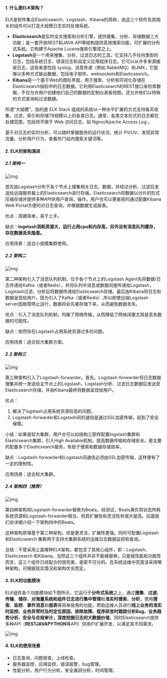 #### 1. 什么是ELK架构？

ELK是软件集合Elasticsearch、Logstash、Kibana的简称，由这三个软件及其相关的组件可以打造大规模日志实时处理系统。

- **Elasticsearch**是实时全文搜索和分析引擎，提供搜集、分析、存储数据三大功能；是一套开放REST和JAVA API等结构提供高效搜索功能，可扩展的分布式系统。它构建于Apache Lucene搜索引擎库之上。
- **Logstash**是一个用来搜集、分析、过滤日志的工具。它支持几乎任何类型的日志，包括系统日志、错误日志和自定义应用程序日志。它可以从许多来源接收日志，这些来源包括 syslog、消息传递（例如 RabbitMQ）和JMX，它能够以多种方式输出数据，包括电子邮件、websockets和Elasticsearch。
- **Kibana**是一个基于Web的图形界面，用于搜索、分析和可视化存储在 Elasticsearch指标中的日志数据。它利用Elasticsearch的REST接口来检索数据，不仅允许用户创建他们自己的数据的定制仪表板视图，还允许他们以特殊的方式查询和过滤数据。



所谓“大规模”，指的是 ELK Stack 组成的系统以一种水平扩展的方式支持每天收集、过滤、索引和存储TB规模以上的各类日志。通常，各类文本形式的日志都在处理范围，包括但不限于 Web 访问日志，如 Nginx/Apache Access Log 。

基于对日志的实时分析，可以随时掌握服务的运行状况、统计 PV/UV、发现异常流量、分析用户行为、查看热门站内搜索关键词等。



#### 2. ELK的架构演进

##### 2.1 架构一

![img](http://pcc.huitogo.club/4c328becd357694d0d458485791d9f4d)



首先由Logstash分布于各个节点上搜集相关日志、数据，并经过分析、过滤后发送给远端服务器上的Elasticsearch进行存储。Elasticsearch将数据以分片的形式压缩存储并提供多种API供用户查询，操作。用户也可以更直观的通过配置Kibana Web Portal方便的对日志查询，并根据数据生成报表。



优点：搭建简单，易于上手。

缺点：**logstash消耗资源大，运行占用cpu和内存高，另外没有消息队列缓存，存在数据丢失隐患。**

应用场景：适合小规模集群使用。



##### 2.2 架构二

![img](http://pcc.huitogo.club/0ddf4ca02828dcc5dd14893519002846)



第二种架构引入了消息队列机制，位于各个节点上的Logstash Agent先将数据/日志传递给Kafka（或者Redis），并将队列中消息或数据间接传递给Logstash，Logstash过滤、分析后将数据传递给Elasticsearch存储。最后由Kibana将日志和数据呈现给用户。因为引入了Kafka（或者Redis）,所以即使远端Logstash server因故障停止运行，数据将会先被存储下来，从而避免数据丢失。



优点：引入了消息队列机制，均衡了网络传输，从而降低了网络闭塞尤其是丢失数据的可能性。

缺点：依然存在Logstash占用系统资源过多的问题。

应用场景：适合较大集群方案。



##### 2.3 架构三

![img](http://pcc.huitogo.club/1a8af91c6b0c5ca1a07aabef60ea5d35)



第三种架构引入了Logstash-forwarder。首先，Logstash-forwarder将日志数据搜集并统一发送给主节点上的Logstash，Logstash分析、过滤日志数据后发送至Elasticsearch存储，并由Kibana最终将数据呈现给用户。



优点：

1. 解决了logstash占用系统资源较高的问题。
2. Logstash-forwarder和Logstash间的通信是通过SSL加密传输，起到了安全保障。



小结：如果是较大集群，用户亦可以如结构三那样配置logstash集群和Elasticsearch集群，引入High Available机制，提高数据传输和存储安全。更主要的配置多个Elasticsearch服务，有助于搜索和数据存储效率。

缺点：Logstash-forwarder和Logstash间通信必须由SSL加密传输，这样便有了一定的限制性。

应用场景：适合较大集群。



##### 2.4 架构四（推荐）

![img](http://pcc.huitogo.club/cabf05c6f415b6940898800a9c38611b)



第四种架构将Logstash-forwarder替换为Beats。经测试，Beats满负荷状态所耗系统资源和Logstash-forwarder相当，但其扩展性和灵活性有很大提高。后面我们会详细介绍一下架构四中的Beats。

这种架构原理基于第三种架构，但是更灵活，扩展性更强。同时可配置Logstash 和Elasticsearch 集群用于支持大集群系统的运维日志数据监控和查询。



总结：不管采用上面哪种ELK架构，都包含了其核心组件，即：Logstash、Elasticsearch 和Kibana。当然这三个组件并非不能被替换，只是就性能和功能性而言，这三个组件已经配合的很完美，是密不可分的。在系统运维中究竟该采用哪种架构，可根据现实情况和架构优劣而定。



#### 3. ELK的功能模块

ELK组件各个功能模块如下图所示，它运行于**分布式系统**之上，通过**搜集**、**过滤**、**传输**、**储存**，**对海量系统和组件日志进行集中管理**和**准实时搜索**、**分析**，使用**搜索**、**监控**、**事件消息**和**报表**等简单易用的功能，帮助运维人员进行**线上业务的准实时监控、业务异常时及时定位原因、排除故障、程序研发时跟踪分析Bug、业务趋势分析、安全与合规审计，深度挖掘日志的大数据价值**。同时Elasticsearch提供多种API（**RESTJAVAPYTHON**等API）供用户扩展开发，以满足其不同需求。

![img](http://pcc.huitogo.club/a0b2e7a5c6c123226b36af93c11b2f20)



#### 4. ELK的使用场景

- 日志查询，问题排查，上线检查。
- 服务器监控，应用监控，错误报警，bug管理。
- 性能分析，用户行为分析，安全漏洞分析，时间管理。